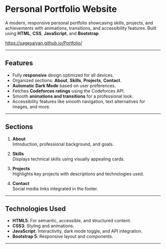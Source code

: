# **Personal Portfolio Website**

A modern, responsive personal portfolio showcasing skills, projects, and achievements with animations, transitions, and accessibility features. Built using **HTML**, **CSS**, **JavaScript**, and **Bootstrap**.

https://sagesaiyan.github.io/Portfolio/

---

## **Features**
- Fully **responsive** design optimized for all devices.
- Organized sections: **About**, **Skills**, **Projects**, **Contact**.
- **Automatic Dark Mode** based on user preferences.
- Fetches **Codeforces ratings** using the Codeforces API.
- Smooth **animations and transitions** for a professional look.
- Accessibility features like smooth navigation, text alternatives for images, and more.

---

## **Sections**
1. **About**  
   Introduction, professional background, and goals.

2. **Skills**  
   Displays technical skills using visually appealing cards.

3. **Projects**  
   Highlights key projects with descriptions and technologies used.

4. **Contact**  
   Social media links integrated in the footer.

---

## **Technologies Used**
- **HTML5**: For semantic, accessible, and structured content.
- **CSS3**: Styling and animations.
- **JavaScript**: Interactivity, dark mode toggle, and API integration.
- **Bootstrap 5**: Responsive layout and components.

---
